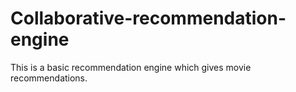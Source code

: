 # Collaborative-recommendation-engine
This is a basic recommendation engine which gives movie recommendations.
